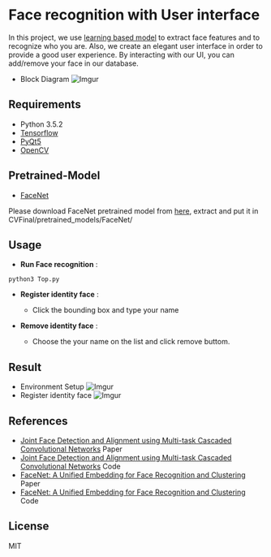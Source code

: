 # Face recognition with User interface

In this project, we use [learning based model][6] to extract face features and to recognize who you are. Also, we create an elegant user interface in order to provide a good user experience. By interacting  with our UI, you can add/remove your face in our database.

- Block Diagram
![Imgur](http://i.imgur.com/Urrf7Hh.png)


## Requirements
- Python 3.5.2
- [Tensorflow][1]
- [PyQt5][2]
- [OpenCV][3] 

## Pretrained-Model
- [FaceNet][4]

Please download FaceNet pretrained model from [here](https://drive.google.com/file/d/0B5MzpY9kBtDVSTgxX25ZQzNTMGc/view), extract and put it in CVFinal/pretrained_models/FaceNet/


## Usage
- <b>Run Face recognition</b> : 
```
python3 Top.py
```


- <b>Register identity face</b> :
	- Click the bounding box and type your name
	


- <b>Remove identity face</b> :
	- Choose the your name on the list and click remove buttom.

## Result
- Environment Setup
![Imgur](http://i.imgur.com/jeX7Obf.png)
- Register identity face
![Imgur](http://i.imgur.com/GyC0nBE.png)


## References
- [Joint Face Detection and Alignment using Multi-task Cascaded Convolutional Networks][5] Paper
- [Joint Face Detection and Alignment using Multi-task Cascaded Convolutional Networks][6] Code
- [FaceNet: A Unified Embedding for Face Recognition and Clustering][7] Paper
- [FaceNet: A Unified Embedding for Face Recognition and Clustering][6] Code

## License
MIT


[1]:https://www.tensorflow.org/
[2]:https://www.riverbankcomputing.com/software/pyqt/download5
[3]:http://opencv.org/
[4]:https://arxiv.org/abs/1503.03832
[5]:https://kpzhang93.github.io/MTCNN_face_detection_alignment/
[6]:https://github.com/davidsandberg/facenet
[7]:https://arxiv.org/abs/1503.03832

